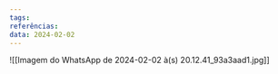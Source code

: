 ```yaml
---
tags: 
referências: 
data: 2024-02-02
---
```

![[Imagem do WhatsApp de 2024-02-02 à(s) 20.12.41_93a3aad1.jpg]]
